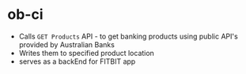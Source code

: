 # ob-ci


- Calls `GET Products` API - to get banking products using public API's provided by Australian Banks
- Writes them to specified product location
- serves as a backEnd for FITBIT app 
